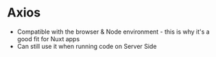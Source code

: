 # Axios

* Compatible with the browser & Node environment - this is why it's a good fit for Nuxt apps
* Can still use it when running code on Server Side